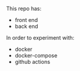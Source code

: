 This repo has:
 - front end 
 - back end 

In order to experiment with:
 - docker
 - docker-compose
 - github actions 